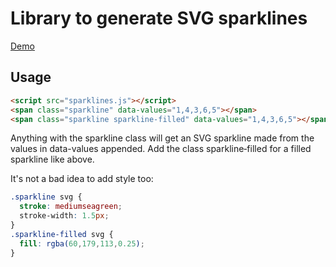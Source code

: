 # Library to generate SVG sparklines

[Demo](http://alligatr.co.uk/sparklines/)

## Usage

``` html
<script src="sparklines.js"></script>
<span class="sparkline" data-values="1,4,3,6,5"></span>
<span class="sparkline sparkline-filled" data-values="1,4,3,6,5"></span>
```

Anything with the sparkline class will get an SVG sparkline made from the values in data-values appended. Add the class sparkline‑filled for a filled sparkline like above.

It's not a bad idea to add style too:

``` css
.sparkline svg {
  stroke: mediumseagreen;
  stroke-width: 1.5px;
}
.sparkline-filled svg {
  fill: rgba(60,179,113,0.25);
}
```
